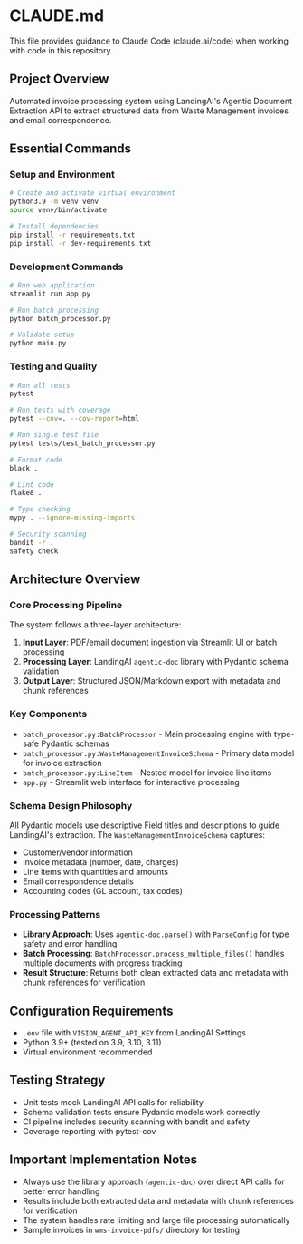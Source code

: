 # CLAUDE.md

This file provides guidance to Claude Code (claude.ai/code) when working with code in this repository.

## Project Overview
Automated invoice processing system using LandingAI's Agentic Document Extraction API to extract structured data from Waste Management invoices and email correspondence.

## Essential Commands

### Setup and Environment
```bash
# Create and activate virtual environment
python3.9 -m venv venv
source venv/bin/activate

# Install dependencies
pip install -r requirements.txt
pip install -r dev-requirements.txt
```

### Development Commands
```bash
# Run web application
streamlit run app.py

# Run batch processing
python batch_processor.py

# Validate setup
python main.py
```

### Testing and Quality
```bash
# Run all tests
pytest

# Run tests with coverage
pytest --cov=. --cov-report=html

# Run single test file
pytest tests/test_batch_processor.py

# Format code
black .

# Lint code
flake8 .

# Type checking
mypy . --ignore-missing-imports

# Security scanning
bandit -r .
safety check
```

## Architecture Overview

### Core Processing Pipeline
The system follows a three-layer architecture:
1. **Input Layer**: PDF/email document ingestion via Streamlit UI or batch processing
2. **Processing Layer**: LandingAI `agentic-doc` library with Pydantic schema validation
3. **Output Layer**: Structured JSON/Markdown export with metadata and chunk references

### Key Components
- `batch_processor.py:BatchProcessor` - Main processing engine with type-safe Pydantic schemas
- `batch_processor.py:WasteManagementInvoiceSchema` - Primary data model for invoice extraction
- `batch_processor.py:LineItem` - Nested model for invoice line items
- `app.py` - Streamlit web interface for interactive processing

### Schema Design Philosophy
All Pydantic models use descriptive Field titles and descriptions to guide LandingAI's extraction. The `WasteManagementInvoiceSchema` captures:
- Customer/vendor information
- Invoice metadata (number, date, charges)
- Line items with quantities and amounts
- Email correspondence details
- Accounting codes (GL account, tax codes)

### Processing Patterns
- **Library Approach**: Uses `agentic-doc.parse()` with `ParseConfig` for type safety and error handling
- **Batch Processing**: `BatchProcessor.process_multiple_files()` handles multiple documents with progress tracking
- **Result Structure**: Returns both clean extracted data and metadata with chunk references for verification

## Configuration Requirements
- `.env` file with `VISION_AGENT_API_KEY` from LandingAI Settings
- Python 3.9+ (tested on 3.9, 3.10, 3.11)
- Virtual environment recommended

## Testing Strategy
- Unit tests mock LandingAI API calls for reliability
- Schema validation tests ensure Pydantic models work correctly
- CI pipeline includes security scanning with bandit and safety
- Coverage reporting with pytest-cov

## Important Implementation Notes
- Always use the library approach (`agentic-doc`) over direct API calls for better error handling
- Results include both extracted data and metadata with chunk references for verification
- The system handles rate limiting and large file processing automatically
- Sample invoices in `wms-invoice-pdfs/` directory for testing